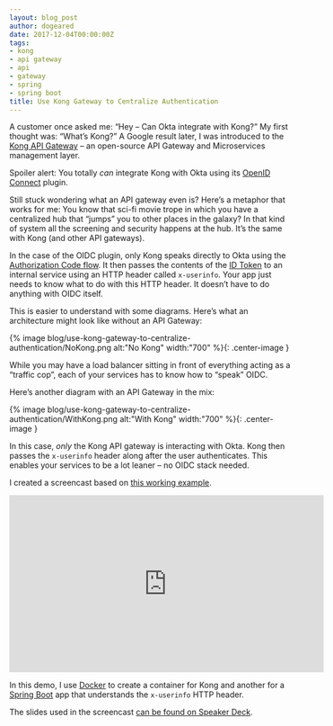 ```yaml
---
layout: blog_post
author: dogeared
date: 2017-12-04T00:00:00Z
tags:
- kong
- api gateway
- api
- gateway
- spring
- spring boot
title: Use Kong Gateway to Centralize Authentication
---
```


A customer once asked me: “Hey – Can Okta integrate with Kong?” My first thought was: “What’s Kong?” A Google result later, I was introduced to the [Kong API Gateway](https://getkong.org/) – an open-source API Gateway and Microservices management layer.

Spoiler alert: You totally *can* integrate Kong with Okta using its [OpenID Connect](https://github.com/nokia/kong-oidc) plugin. 

Still stuck wondering what an API gateway even is? Here’s a metaphor that works for me: You know that sci-fi movie trope in which you have a centralized hub that “jumps” you to other places in the galaxy? In that kind of system all the screening and security happens at the hub. It’s the same with Kong (and other API gateways). 

In the case of the OIDC plugin, only Kong speaks directly to Okta using the [Authorization Code flow](https://tools.ietf.org/html/rfc6749#section-4.1). It then passes the contents of the [ID Token](http://openid.net/specs/openid-connect-core-1_0.html#CodeIDToken) to an internal service using an HTTP header called `x-userinfo`. Your app just needs to know what to do with this HTTP header. It doesn’t have to do anything with OIDC itself.

This is easier to understand with some diagrams. Here’s what an architecture might look like without an API Gateway:

{% image blog/use-kong-gateway-to-centralize-authentication/NoKong.png alt:"No Kong" width:"700" %}{: .center-image }

While you may have a load balancer sitting in front of everything acting as a “traffic cop”, each of your services has to know how to “speak” OIDC.

Here’s another diagram with an API Gateway in the mix:

{% image blog/use-kong-gateway-to-centralize-authentication/WithKong.png alt:"With Kong" width:"700" %}{: .center-image }

In this case, *only* the Kong API gateway is interacting with Okta. Kong then passes the `x-userinfo` header along after the user authenticates. This enables your services to be a lot leaner – no OIDC stack needed.

I created a screencast based on [this working example](https://github.com/oktadeveloper/okta-kong-origin-example).

<div style="width: 560px; margin: 0 auto">
  <iframe width="560" height="315" src="https://www.youtube.com/embed/JUll6Dgu_pI" frameborder="0" allowfullscreen></iframe>
</div>

In this demo, I use [Docker](https://www.docker.com/) to create a container for Kong and another for a [Spring Boot](https://projects.spring.io/spring-boot/) app that understands the `x-userinfo` HTTP header.

The slides used in the screencast [can be found on Speaker Deck](https://speakerdeck.com/dogeared/okta-plus-kong-api-gateway-with-oidc). 

